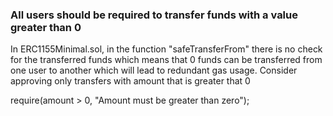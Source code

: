 ### All users should be required to transfer funds with a value greater than 0
In ERC1155Minimal.sol, in the function "safeTransferFrom" there is no check for the transferred funds which means that 0 funds can be transferred from one user to another which will lead to redundant gas usage. Consider approving only transfers with amount that is greater that 0

require(amount > 0, "Amount must be greater than zero");
